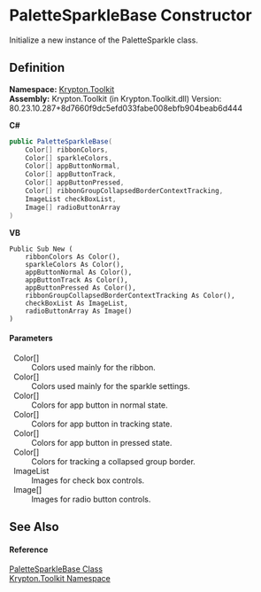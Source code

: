 # PaletteSparkleBase Constructor


Initialize a new instance of the PaletteSparkle class.



## Definition
**Namespace:** <a href="79d2eac2-21f4-54ff-7552-b20c33c30600.md">Krypton.Toolkit</a>  
**Assembly:** Krypton.Toolkit (in Krypton.Toolkit.dll) Version: 80.23.10.287+8d7660f9dc5efd033fabe008ebfb904beab6d444

**C#**
``` C#
public PaletteSparkleBase(
	Color[] ribbonColors,
	Color[] sparkleColors,
	Color[] appButtonNormal,
	Color[] appButtonTrack,
	Color[] appButtonPressed,
	Color[] ribbonGroupCollapsedBorderContextTracking,
	ImageList checkBoxList,
	Image[] radioButtonArray
)
```
**VB**
``` VB
Public Sub New ( 
	ribbonColors As Color(),
	sparkleColors As Color(),
	appButtonNormal As Color(),
	appButtonTrack As Color(),
	appButtonPressed As Color(),
	ribbonGroupCollapsedBorderContextTracking As Color(),
	checkBoxList As ImageList,
	radioButtonArray As Image()
)
```



#### Parameters
<dl><dt>  Color[]</dt><dd>Colors used mainly for the ribbon.</dd><dt>  Color[]</dt><dd>Colors used mainly for the sparkle settings.</dd><dt>  Color[]</dt><dd>Colors for app button in normal state.</dd><dt>  Color[]</dt><dd>Colors for app button in tracking state.</dd><dt>  Color[]</dt><dd>Colors for app button in pressed state.</dd><dt>  Color[]</dt><dd>Colors for tracking a collapsed group border.</dd><dt>  ImageList</dt><dd>Images for check box controls.</dd><dt>  Image[]</dt><dd>Images for radio button controls.</dd></dl>

## See Also


#### Reference
<a href="b3d36b96-6fa2-92b6-aa69-9ab6a65ae172.md">PaletteSparkleBase Class</a>  
<a href="79d2eac2-21f4-54ff-7552-b20c33c30600.md">Krypton.Toolkit Namespace</a>  

